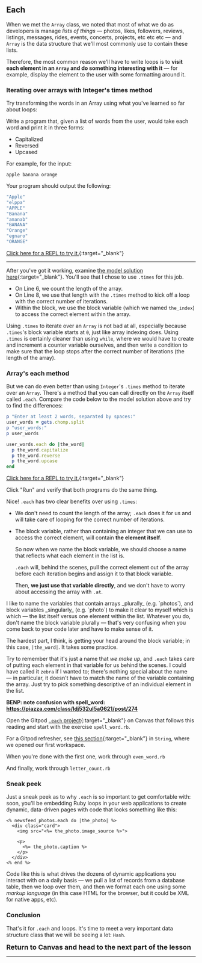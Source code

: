 ## Each

When we met the `Array` class, we noted that most of what we do as developers is manage _lists of things_ — photos, likes, followers, reviews, listings, messages, rides, events, concerts, projects, etc etc etc — and `Array` is the data structure that we'll most commonly use to contain these lists.

Therefore, the most common reason we'll have to write loops is to **visit each element in an `Array` and do something interesting with it** — for example, display the element to the user with some formatting around it.

### Iterating over arrays with Integer's times method

Try transforming the words in an Array using what you've learned so far about loops:

Write a program that, given a list of words from the user, would take each word and print it in three forms:

- Capitalized
- Reversed
- Upcased

For example, for the input:

```
apple banana orange
```

Your program should output the following:

```bash
"Apple"
"elppa"
"APPLE"
"Banana"
"ananab"
"BANANA"
"Orange"
"egnaro"
"ORANGE"
```

<div class="experiment" markdown="1">

  [Click here for a REPL to try it.](https://repl.it/@_jelaniwoods/userwordstimes){:target="_blank"}
</div>

---

After you've got it working, examine [the model solution here](https://repl.it/@_jelaniwoods/userwordssolution){:target="_blank"}. You'll see that I chose to use `.times` for this job.

 - On Line 6, we count the length of the array.
 - On Line 8, we use that length with the `.times` method to kick off a loop with the correct number of iterations.
 - Within the block, we use the block variable (which we named `the_index`) to access the correct element within the array.

<!-- **BENP: need an exercise using indexing in a loop here, this method is important in Ruby Gym** -->

Using `.times` to iterate over an `Array` is not bad at all, especially because `.times`'s block variable starts at `0`, just like array indexing does. Using `.times` is certainly cleaner than using `while`, where we would have to create and increment a counter variable ourselves, and then write a condition to make sure that the loop stops after the correct number of iterations (the length of the array).

### Array's each method

But we can do even better than using `Integer`'s `.times` method to iterate over an `Array`. There's a method that you can call directly on the `Array` itself called `.each`. Compare the code below to the model solution above and try to find the differences:

```ruby
p "Enter at least 2 words, separated by spaces:"
user_words = gets.chomp.split
p "user_words:"
p user_words

user_words.each do |the_word|
  p the_word.capitalize
  p the_word.reverse
  p the_word.upcase
end
```

<div class="experiment" markdown="1">

  [Click here for a REPL to try it.](https://repl.it/@raghubetina/each-iterating-with-each){:target="_blank"}
</div>

Click "Run" and verify that both programs do the same thing.

Nice! `.each` has two clear benefits over using `.times`:

 - We don't need to count the length of the array; `.each` does it for us and will take care of looping for the correct number of iterations.
 - The block variable, rather than containing an integer that we can use to access the correct element, will contain **the element itself**.

     So now when we name the block variable, we should choose a name that reflects what each element in the list is.

     `.each` will, behind the scenes, pull the correct element out of the array before each iteration begins and assign it to that block variable.

     Then, **we just use that variable directly**, and we don't have to worry about accessing the array with `.at`.

<aside markdown="1">
I like to name the variables that contain arrays _plurally_ (e.g. `photos`), and block variables _singularly_ (e.g. `photo`) to make it clear to myself which is which — the list itself versus one element within the list. Whatever you do, don't name the block variable plurally — that's very confusing when you come back to your code later and have to make sense of it.
</aside>

The hardest part, I think, is getting your head around the block variable; in this case, `|the_word|`. It takes some practice.

Try to remember that it's just a name that _we make up_, and `.each` takes care of putting each element in that variable for us behind the scenes. I could have called it `zebra` if I wanted to; there's nothing special about the name — in particular, it doesn't have to match the name of the variable containing the array. Just try to pick something descriptive of an individual element in the list.


**BENP: note confusion with spell_word: https://piazza.com/class/ldj532ul5a0621/post/274**

<div class="proj" markdown="1">

  Open the Gitpod [`.each` project](https://github.com/appdev-projects/ruby-project-each-1){:target="_blank"} on Canvas that follows this reading and start with the exercise `spell_word.rb`.

  For a Gitpod refresher, see [this section](https://learn.firstdraft.com/lessons/9#start-the-gitpod-project){:target="_blank"} in `String`, where we opened our first workspace.
</div>

<div class="proj" markdown="1">

  When you're done with the first one, work through `even_word.rb`
</div>

<div class="proj" markdown="1">

  And finally, work through `letter_count.rb`
</div>

### Sneak peek

Just a sneak peek as to why `.each` is so important to get comfortable with: soon, you'll be embedding Ruby loops in your web applications to create dynamic, data-driven pages with code that looks something like this:

```erb
<% newsfeed_photos.each do |the_photo| %>
  <div class="card">
    <img src="<%= the_photo.image_source %>">

    <p>
      <%= the_photo.caption %>
    </p>
  </div>
<% end %>
```

Code like this is what drives the dozens of dynamic applications you interact with on a daily basis — we pull a list of records from a database table, then we loop over them, and then we format each one using some _markup language_ (in this case HTML for the browser, but it could be XML for native apps, etc).

###  Conclusion

That's it for `.each` and loops. It's time to meet a very important data structure class that we will be seeing a lot: `Hash`.

<span style="font-size: large">**Return to Canvas and head to the next part of the lesson**</span>

----